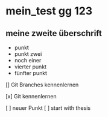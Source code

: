 
# mein_test gg 123

## meine zweite überschrift

* punkt
* punkt zwei
* noch einer
* vierter punkt
* fünfter punkt

[] Git Branches kennenlernen

[x] Git kennenlernen

[ ] neuer Punkt
[ ] start with thesis
